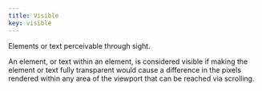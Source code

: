 ```yaml
---
title: Visible
key: visible
---
```


Elements or text perceivable through sight.

An element, or text within an element, is considered visible if making the element or text fully transparent would cause a difference in the pixels rendered within any area of the viewport that can be reached via scrolling.
